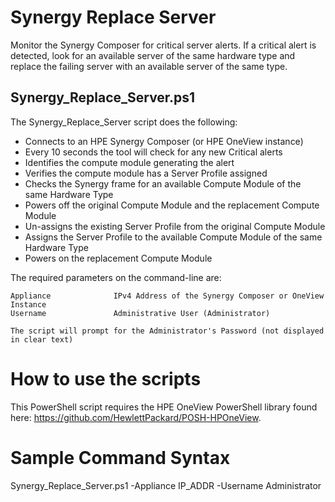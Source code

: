 # Synergy Replace Server
Monitor the Synergy Composer for critical server alerts.  If a critical alert is detected, look for an available server of the same hardware type and replace the failing server with an available server of the same type.

## Synergy_Replace_Server.ps1
The Synergy_Replace_Server script does the following:

* Connects to an HPE Synergy Composer (or HPE OneView instance)
* Every 10 seconds the tool will check for any new Critical alerts
* Identifies the compute module generating the alert
* Verifies the compute module has a Server Profile assigned
* Checks the Synergy frame for an available Compute Module of the same Hardware Type
* Powers off the original Compute Module and the replacement Compute Module
* Un-assigns the existing Server Profile from the original Compute Module
* Assigns the Server Profile to the available Compute Module of the same Hardware Type
* Powers on the replacement Compute Module

The required parameters on the command-line are:
```
Appliance              IPv4 Address of the Synergy Composer or OneView Instance
Username               Administrative User (Administrator)

The script will prompt for the Administrator's Password (not displayed in clear text)
```

# How to use the scripts
This PowerShell script requires the HPE OneView PowerShell library found here: https://github.com/HewlettPackard/POSH-HPOneView.

# Sample Command Syntax
Synergy_Replace_Server.ps1 -Appliance IP_ADDR -Username Administrator
